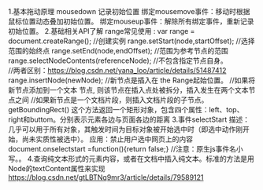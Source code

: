 1.基本拖动原理
  mousedown 记录初始位置
            绑定mousemove事件：移动时根据鼠标位置动态叠加初始位置。
            绑定mouseup事件：解除所有绑定事件，重新记录初始位置。
2.基础相关API了解
range常见使用 : 
  var range = document.createRange(); //创建实例
  range.setStart(node,startOffset);   //选择范围的始终点
  range.setEnd(node,endOffset);       //范围为参考节点的范围
  range.selectNodeContents(referenceNode);  //不包含指定节点自身。  
    //两者区别：https://blog.csdn.net/yana_loo/article/details/51487412
  range.insertNode(newNode);          //新节点是插入在 the Range起始位置。
    //如果将新节点添加到一个文本 节点, 则该节点在插入点处被拆分，插入发生在两个文本节点之间
    //如果新节点是一个文档片段，则插入文档片段的子节点。
getBoundingRect() 这个方法返回一个矩形对象，包含四个属性：left、top、right和buttom。分别表示元素各边与页面各边的距离
3.事件selectStart
描述：几乎可以用于所有对象，其触发时间为目标对象被开始选中时（即选中动作刚开始，尚未实质性被选中）。
应用：禁止用户选中网页上的内容
  document.onselectstart =function(){return false;}
  //注意：原生js事件名小写。。
4.查询纯文本形式的元素内容，或者在文档中插入纯文本。标准的方法是用Node的textContent属性来实现 https://blog.csdn.net/gtLBTNq9mr3/article/details/79589121